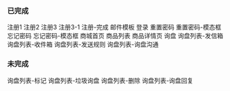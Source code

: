 ### 已完成
注册1
注册2
注册3
注册3-1
注册-完成
邮件模板
登录
重置密码
重置密码-模态框
忘记密码
忘记密码-模态框
商城首页
商品列表
商品详情页
询盘
询盘列表-发信箱
询盘列表-收件箱
询盘列表-发送规则
询盘列表-询盘沟通

### 未完成
询盘列表-标记
询盘列表-垃圾询盘
询盘列表-删除
询盘列表-询盘回复
